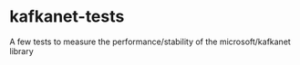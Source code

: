# kafkanet-tests
A few tests to measure the performance/stability of the microsoft/kafkanet library
